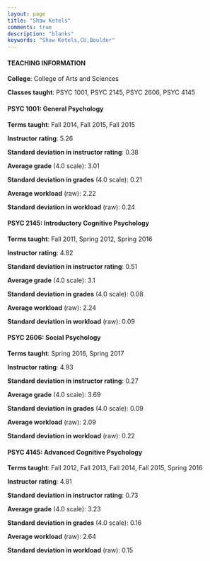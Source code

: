 ```yaml
---
layout: page
title: "Shaw Ketels" 
comments: true
description: "blanks"
keywords: "Shaw Ketels,CU,Boulder"
---
```

<head>
<script src="https://ajax.googleapis.com/ajax/libs/jquery/2.1.3/jquery.min.js"></script>
<script src="https://dl.dropboxusercontent.com/s/pc42nxpaw1ea4o9/highcharts.js?dl=0"></script>
<!-- <script src="../assets/js/highcharts.js"></script> -->
<style type="text/css">@font-face {
	font-family: "Bebas Neue";
	src: url(https://www.filehosting.org/file/details/544349/BebasNeue Regular.otf) format("opentype");
	}
	h1.Bebas { 
		font-family: "Bebas Neue", Verdana, Tahoma;
	}
</style>
</head>
	   
#### TEACHING INFORMATION

**College**: College of Arts and Sciences

**Classes taught**: PSYC 1001, PSYC 2145, PSYC 2606, PSYC 4145

#### PSYC 1001: General Psychology

**Terms taught**: Fall 2014, Fall 2015, Fall 2015

**Instructor rating**: 5.26

**Standard deviation in instructor rating**: 0.38

**Average grade** (4.0 scale): 3.01

**Standard deviation in grades** (4.0 scale): 0.21

**Average workload** (raw): 2.22

**Standard deviation in workload** (raw): 0.24

#### PSYC 2145: Introductory Cognitive Psychology

**Terms taught**: Fall 2011, Spring 2012, Spring 2016

**Instructor rating**: 4.82

**Standard deviation in instructor rating**: 0.51

**Average grade** (4.0 scale): 3.1

**Standard deviation in grades** (4.0 scale): 0.08

**Average workload** (raw): 2.24

**Standard deviation in workload** (raw): 0.09

#### PSYC 2606: Social Psychology

**Terms taught**: Spring 2016, Spring 2017

**Instructor rating**: 4.93

**Standard deviation in instructor rating**: 0.27

**Average grade** (4.0 scale): 3.69

**Standard deviation in grades** (4.0 scale): 0.09

**Average workload** (raw): 2.09

**Standard deviation in workload** (raw): 0.22

#### PSYC 4145: Advanced Cognitive Psychology

**Terms taught**: Fall 2012, Fall 2013, Fall 2014, Fall 2015, Spring 2016

**Instructor rating**: 4.81

**Standard deviation in instructor rating**: 0.73

**Average grade** (4.0 scale): 3.23

**Standard deviation in grades** (4.0 scale): 0.16

**Average workload** (raw): 2.64

**Standard deviation in workload** (raw): 0.15

